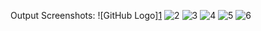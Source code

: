Output Screenshots:
![GitHub Logo][1](https://github.com/user-attachments/assets/aa46452b-a8d3-4ced-a80b-e973de1abac2)
![2](https://github.com/user-attachments/assets/f14d1911-dfbc-4dcd-b93f-e5dd37b9e9af)
![3](https://github.com/user-attachments/assets/77d7139d-837a-4aad-b7f2-b4a6ec6c56fc)
![4](https://github.com/user-attachments/assets/17782594-6153-4a67-aebf-53faa154ad6e)
![5](https://github.com/user-attachments/assets/748d1db7-0eaf-452a-9d3a-b5d60b090dfd)
![6](https://github.com/user-attachments/assets/1934581f-0d2c-459c-8d13-093f8beadb88)
